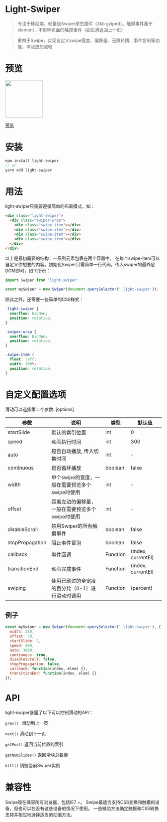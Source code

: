 # Light-Swiper
> 专注于移动端、轻量级Swiper原生插件（3kb gziped）。触摸事件基于element，不影响页面的触摸事件（如右滑返回上一页）

> 重构于Swipe，实现自定义swipe宽度、偏移量、无限轮播、事件复制等功能，体验更加流畅

# 预览
<img src="https://p0.meituan.net/dpgroup/21b2252b405605a068f19c97b9d7c96b16823.png" width=120>

[预览](https://simonzhangiter.github.io/light-swiper/)

# 安装

```javascript
npm install light-swiper
// or
yarn add light-swiper
```

# 用法

light-swiper只需要遵循简单的布局模式，如：

```html
<div class="light-swiper">
  <div class="swiper-wrap">
    <div class="swipe-item"></div>
    <div class="swipe-item"></div>
    <div class="swipe-item"></div>
    <div class="swipe-item"></div>
  </div>
</div>
```

以上是最初需要的结构：一系列元素包裹在两个容器中。 在每个swipe-item可以自定义你想要的内容。初始化Swiper只需简单一行代码，传入swiper的最外层DOM即可，如下所示：

```javascript
import Swiper from 'light-swiper'

const mySwiper = new Swiper(document.querySelector('.light-swiper'));
```

除此之外，还需要一些简单的CSS样式：

```css
.light-swiper {
  overflow: hidden;
  position: relative;
}

.swiper-wrap {
  overflow: hidden;
  position: relative;
}

.swipe-item {
  float: left;
  width: 100%;
  position: relative;
}
```

# 自定义配置选项

滑动可以选择第二个参数: [options]

| 参数        | 说明    |  类型  |   默认值  |
| --------   | -----   | ----  |   ----   |
| startSlide     | 默认的索引位置    |   int    |   0   |
| speed   | 动画执行时间     |   int   |   300    |
| auto   |  是否自动播放, 传入切换时间      |   int    |   -    |
| continuous  |  是否循环播放     |   boolean    |   false    |
| width     | 单个swipe的宽度，一般在需要预览多个swipe时使用    |   int    |   -   |
| offset     | 距离左边的偏移量，一般在需要预览多个swipe时使用    |   int    |   -   |
| disableScroll  |  禁用Swiper的所有触摸事件     |   boolean    |   false    |
| stopPropagation  |  阻止事件冒泡     |   boolean    |   false    |
| callback  |  事件回调     |   Function    |   (index, currentEl)    |
| transitionEnd  |  动画完成事件     |   Function    |   (index, currentEl)    |
| swiping  |  使用已刷过的全宽度的百分比（0-1）进行滑动时调用     |   Function    |   (percent)    |

## 例子

```javascript
const mySwiper = new Swiper(document.querySelector('.light-swiper'), {
  width: 310,
  offset: 30,
  startSlide: 2,
  speed: 400,
  auto: 3000,
  continuous: true,
  disableScroll: false,
  stopPropagation: false,
  callback: function(index, elem) {},
  transitionEnd: function(index, elem) {}
});
```

# API

light-swiper暴露了以下可以控制滑动的API：

`prev() ` 滑动到上一页

`next()` 滑动到下一页

`getPos()` 返回当前位置的索引

`getNumSlides()` 返回滑块总数量

`kill()` 销毁当前Swiper实例

# 兼容性

Swipe现在兼容所有浏览器，包括IE7 +。 Swipe最适合支持CSS变换和触摸的设备，但也可以在没有这些设备的情况下使用。 一些辅助方法确定触摸和CSS转换支持并相应地选择适当的动画方法。
